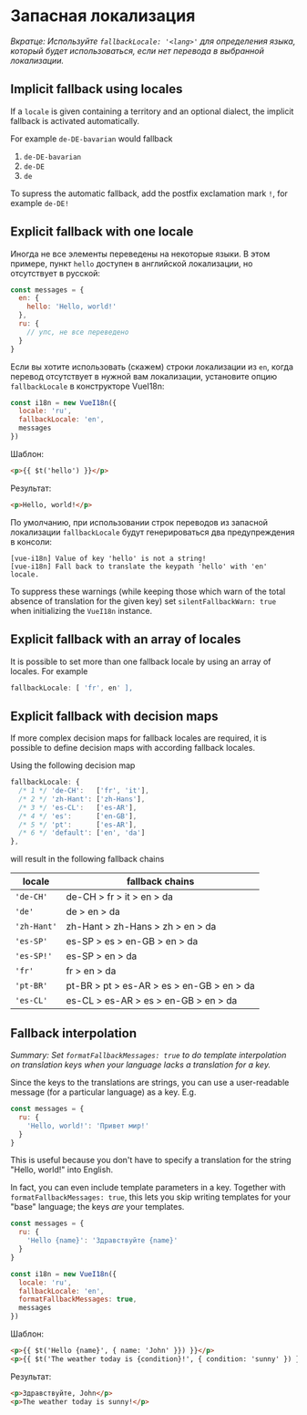 # Запасная локализация

_Вкратце: Используйте `fallbackLocale: '<lang>'` для определения языка, который будет использоваться, если нет перевода в выбранной локализации._

## Implicit fallback using locales

If a `locale` is given containing a territory and an optional dialect, the implicit fallback is activated automatically.

For example `de-DE-bavarian` would fallback

1. `de-DE-bavarian`
1. `de-DE`
1. `de`

To supress the automatic fallback, add the postfix exclamation mark `!`, for example `de-DE!`

## Explicit fallback with one locale

Иногда не все элементы переведены на некоторые языки. В этом примере, пункт `hello` доступен в английской локализации, но отсутствует в русской:

```js
const messages = {
  en: {
    hello: 'Hello, world!'
  },
  ru: {
    // упс, не все переведено
  }
}
```

Если вы хотите использовать (скажем) строки локализации из `en`, когда перевод отсутствует в нужной вам локализации, установите опцию `fallbackLocale` в конструкторе VueI18n:

```js
const i18n = new VueI18n({
  locale: 'ru',
  fallbackLocale: 'en',
  messages
})
```

Шаблон:

```html
<p>{{ $t('hello') }}</p>
```

Результат:

```html
<p>Hello, world!</p>
```

По умолчанию, при использовании строк переводов из запасной локализации `fallbackLocale` будут генерироваться два предупреждения в консоли:

```console
[vue-i18n] Value of key 'hello' is not a string!
[vue-i18n] Fall back to translate the keypath 'hello' with 'en' locale.
```

To suppress these warnings (while keeping those which warn of the total absence of translation for the given key) set `silentFallbackWarn: true` when initializing the `VueI18n` instance.

## Explicit fallback with an array of locales

It is possible to set more than one fallback locale by using an array of locales. For example

```js
fallbackLocale: [ 'fr', en' ],
```

## Explicit fallback with decision maps

If more complex decision maps for fallback locales are required, it is possible to define decision maps with according fallback locales.

Using the following decision map

```js
fallbackLocale: {
  /* 1 */ 'de-CH':   ['fr', 'it'],
  /* 2 */ 'zh-Hant': ['zh-Hans'],
  /* 3 */ 'es-CL':   ['es-AR'],
  /* 4 */ 'es':      ['en-GB'],
  /* 5 */ 'pt':      ['es-AR'],
  /* 6 */ 'default': ['en', 'da']
},
```

will result in the following fallback chains

| locale      | fallback chains                           |
| ----------- | ----------------------------------------- |
| `'de-CH'`   | de-CH > fr > it > en > da                 |
| `'de'`      | de > en > da                              |
| `'zh-Hant'` | zh-Hant > zh-Hans > zh > en > da          |
| `'es-SP'`   | es-SP > es > en-GB > en > da              |
| `'es-SP!'`  | es-SP > en > da                           |
| `'fr'`      | fr > en > da                              |
| `'pt-BR'`   | pt-BR > pt > es-AR > es > en-GB > en > da |
| `'es-CL'`   | es-CL > es-AR > es > en-GB > en > da      |

## Fallback interpolation

_Summary: Set `formatFallbackMessages: true` to do template interpolation on translation keys when your language lacks a translation for a key._

Since the keys to the translations are strings, you can use a user-readable message (for a particular language) as a key.
E.g.

```js
const messages = {
  ru: {
    'Hello, world!': 'Привет мир!'
  }
}
```

This is useful because you don't have to specify a translation for the string "Hello, world!" into English.

In fact, you can even include template parameters in a key. Together with `formatFallbackMessages: true`, this lets you skip writing templates for your "base" language; the keys _are_ your templates.

```js
const messages = {
  ru: {
    'Hello {name}': 'Здравствуйте {name}'
  }
}

const i18n = new VueI18n({
  locale: 'ru',
  fallbackLocale: 'en',
  formatFallbackMessages: true,
  messages
})
```

Шаблон:

```html
<p>{{ $t('Hello {name}', { name: 'John' }}) }}</p>
<p>{{ $t('The weather today is {condition}!', { condition: 'sunny' }) }}</p>
```

Результат:

```html
<p>Здравствуйте, John</p>
<p>The weather today is sunny!</p>
```
